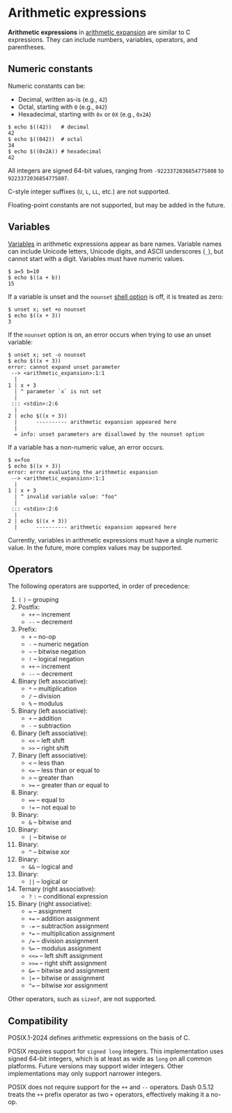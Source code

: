 # Arithmetic expressions

**Arithmetic expressions** in [arithmetic expansion](language/words/arithmetic.md) are similar to C expressions. They can include numbers, variables, operators, and parentheses.

## Numeric constants

Numeric constants can be:

- Decimal, written as-is (e.g., `42`)
- Octal, starting with `0` (e.g., `042`)
- Hexadecimal, starting with `0x` or `0X` (e.g., `0x2A`)

```shell
$ echo $((42))   # decimal
42
$ echo $((042))  # octal
34
$ echo $((0x2A)) # hexadecimal
42
```

All integers are signed 64-bit values, ranging from `-9223372036854775808` to `9223372036854775807`.

C-style integer suffixes (`U`, `L`, `LL`, etc.) are not supported.

Floating-point constants are not supported, but may be added in the future.

## Variables

[Variables](language/parameters/variables.md) in arithmetic expressions appear as bare names. Variable names can include Unicode letters, Unicode digits, and ASCII underscores (`_`), but cannot start with a digit. Variables must have numeric values.

```shell
$ a=5 b=10
$ echo $((a + b))
15
```

If a variable is unset and the `nounset` [shell option](environment/options.md) is off, it is treated as zero:

```shell
$ unset x; set +o nounset
$ echo $((x + 3))
3
```

If the `nounset` option is on, an error occurs when trying to use an unset variable:

```shell
$ unset x; set -o nounset
$ echo $((x + 3))
error: cannot expand unset parameter
 --> <arithmetic_expansion>:1:1
  |
1 | x + 3
  | ^ parameter `x` is not set
  |
 ::: <stdin>:2:6
  |
2 | echo $((x + 3))
  |      ---------- arithmetic expansion appeared here
  |
  = info: unset parameters are disallowed by the nounset option
```

If a variable has a non-numeric value, an error occurs.

```shell
$ x=foo
$ echo $((x + 3))
error: error evaluating the arithmetic expansion
 --> <arithmetic_expansion>:1:1
  |
1 | x + 3
  | ^ invalid variable value: "foo"
  |
 ::: <stdin>:2:6
  |
2 | echo $((x + 3))
  |      ---------- arithmetic expansion appeared here
```

Currently, variables in arithmetic expressions must have a single numeric value. In the future, more complex values may be supported.

## Operators

The following operators are supported, in order of precedence:

1. `(` `)` – grouping
2. Postfix:
    - `++` – increment
    - `--` – decrement
3. Prefix:
    - `+` – no-op
    - `-` – numeric negation
    - `~` – bitwise negation
    - `!` – logical negation
    - `++` – increment
    - `--` – decrement
4. Binary (left associative):
    - `*` – multiplication
    - `/` – division
    - `%` – modulus
5. Binary (left associative):
    - `+` – addition
    - `-` – subtraction
6. Binary (left associative):
    - `<<` – left shift
    - `>>` – right shift
7. Binary (left associative):
    - `<` – less than
    - `<=` – less than or equal to
    - `>` – greater than
    - `>=` – greater than or equal to
8. Binary:
    - `==` – equal to
    - `!=` – not equal to
9. Binary:
    - `&` – bitwise and
10. Binary:
    - `|` – bitwise or
11. Binary:
    - `^` – bitwise xor
12. Binary:
    - `&&` – logical and
13. Binary:
    - `||` – logical or
14. Ternary (right associative):
    - `?` `:` – conditional expression
15. Binary (right associative):
    - `=` – assignment
    - `+=` – addition assignment
    - `-=` – subtraction assignment
    - `*=` – multiplication assignment
    - `/=` – division assignment
    - `%=` – modulus assignment
    - `<<=` – left shift assignment
    - `>>=` – right shift assignment
    - `&=` – bitwise and assignment
    - `|=` – bitwise or assignment
    - `^=` – bitwise xor assignment

Other operators, such as `sizeof`, are not supported.

## Compatibility

POSIX.1-2024 defines arithmetic expressions on the basis of C.

POSIX requires support for `signed long` integers. This implementation uses signed 64-bit integers, which is at least as wide as `long` on all common platforms. Future versions may support wider integers. Other implementations may only support narrower integers.

POSIX does not require support for the `++` and `--` operators. Dash 0.5.12 treats the `++` prefix operator as two `+` operators, effectively making it a no-op.
